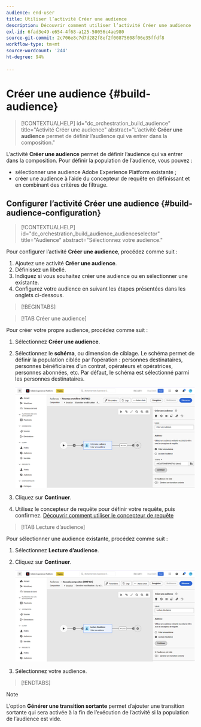 ```yaml
---
audience: end-user
title: Utiliser l’activité Créer une audience
description: Découvrir comment utiliser l’activité Créer une audience
exl-id: 6fad3e49-e654-4f68-a125-50056c4ae980
source-git-commit: 2c706e8c7d7d282f8ef2f00875608f06e35ffdf8
workflow-type: tm+mt
source-wordcount: '244'
ht-degree: 94%

---
```


# Créer une audience {#build-audience}

>[!CONTEXTUALHELP]
>id="dc_orchestration_build_audience"
>title="Activité Créer une audience"
>abstract="L’activité **Créer une audience** permet de définir l’audience qui va entrer dans la composition."

L’activité **Créer une audience** permet de définir l’audience qui va entrer dans la composition. Pour définir la population de l’audience, vous pouvez :

* sélectionner une audience Adobe Experience Platform existante ;
* créer une audience à l’aide du concepteur de requête en définissant et en combinant des critères de filtrage.

## Configurer l’activité Créer une audience {#build-audience-configuration}

>[!CONTEXTUALHELP]
>id="dc_orchestration_build_audience_audienceselector"
>title="Audience"
>abstract="Sélectionnez votre audience."

Pour configurer l’activité **Créer une audience**, procédez comme suit :

1. Ajoutez une activité **Créer une audience**.
1. Définissez un libellé.
1. Indiquez si vous souhaitez créer une audience ou en sélectionner une existante.
1. Configurez votre audience en suivant les étapes présentées dans les onglets ci-dessous.

>[!BEGINTABS]

>[!TAB Créer une audience]

Pour créer votre propre audience, procédez comme suit :

1. Sélectionnez **Créer une audience**.
1. Sélectionnez le **schéma**, ou dimension de ciblage. Le schéma permet de définir la population ciblée par l’opération : personnes destinataires, personnes bénéficiaires d’un contrat, opérateurs et opératrices, personnes abonnées, etc. Par défaut, le schéma est sélectionné parmi les personnes destinataires.

   ![](../assets/build-audience-create.png)

1. Cliquez sur **Continuer**.
1. Utilisez le concepteur de requête pour définir votre requête, puis confirmez. [Découvrir comment utiliser le concepteur de requête](../../query/query-modeler-overview.md)

>[!TAB Lecture d’audience]

Pour sélectionner une audience existante, procédez comme suit :

1. Sélectionnez **Lecture d’audience**.
1. Cliquez sur **Continuer**.

   ![](../assets/build-audience-read.png)

1. Sélectionnez votre audience.

>[!ENDTABS]

>[!NOTE]
>
>L’option **Générer une transition sortante** permet d’ajouter une transition sortante qui sera activée à la fin de l’exécution de l’activité si la population de l’audience est vide.

<!--
## Examples{#build-audience-examples}

Here is an example of a workflow with two **Build audience** activities. The first one targets the poker players audience, followed by an email delivery. The second one targets the VIP clients audience, followed by an SMS delivery.

![](../assets/workflow-audience-example.png)
-->
